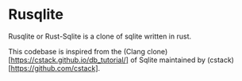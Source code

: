 # Rusqlite
Rusqlite or Rust-Sqlite is a clone of sqlite written in rust. 







This codebase is inspired from the (Clang clone)[https://cstack.github.io/db_tutorial/] of Sqlite maintained by (cstack)[https://github.com/cstack].
